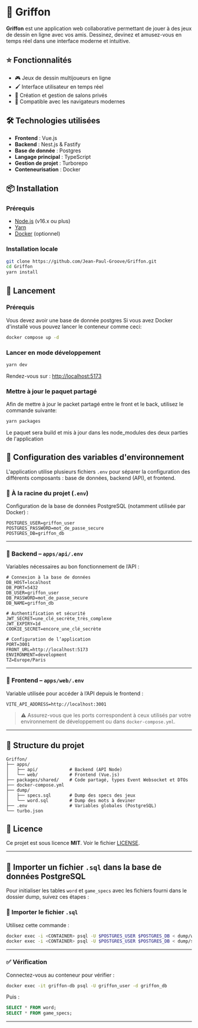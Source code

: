 # 🎨 Griffon

**Griffon** est une application web collaborative permettant de jouer à des jeux de dessin en ligne avec vos amis. Dessinez, devinez et amusez-vous en temps réel dans une interface moderne et intuitive.

## ⭐ Fonctionnalités

* 🎮 Jeux de dessin multijoueurs en ligne
* 🖌️ Interface utilisateur en temps réel
* 👥 Création et gestion de salons privés
* 📱 Compatible avec les navigateurs modernes

## 🛠️ Technologies utilisées

* **Frontend** : Vue.js
* **Backend** : Nest.js & Fastify
* **Base de donnée** : Postgres
* **Langage principal** : TypeScript
* **Gestion de projet** : Turborepo
* **Conteneurisation** : Docker

## 📦 Installation

### Prérequis

* [Node.js](https://nodejs.org/) (v16.x ou plus)
* [Yarn](https://yarnpkg.com/)
* [Docker](https://www.docker.com/) (optionnel)

### Installation locale

```bash
git clone https://github.com/Jean-Paul-Groove/Griffon.git
cd Griffon
yarn install
```

## 🚀 Lancement

### Prérequis

Vous devez avoir une base de donnée postgres
Si vous avez Docker d'installé vous pouvez lancer le conteneur comme ceci:

```bash
docker compose up -d
```


### Lancer en mode développement

```bash
yarn dev
```

Rendez-vous sur : [http://localhost:5173](http://localhost:5173)

### Mettre à jour le paquet partagé

Afin de mettre à jour le packet partagé entre le front et le back, utilisez le commande suivante:

```bash
yarn packages
```

Le paquet sera build et mis à jour dans les node_modules des deux parties de l'application




## 🔐 Configuration des variables d'environnement

L'application utilise plusieurs fichiers `.env` pour séparer la configuration des différents composants : base de données, backend (API), et frontend.

### 📁 À la racine du projet (`.env`)

Configuration de la base de données PostgreSQL (notamment utilisée par Docker) :

```env
POSTGRES_USER=griffon_user
POSTGRES_PASSWORD=mot_de_passe_secure
POSTGRES_DB=griffon_db
```

---

### 📁 Backend – `apps/api/.env`

Variables nécessaires au bon fonctionnement de l’API :

```env
# Connexion à la base de données
DB_HOST=localhost
DB_PORT=5432
DB_USER=griffon_user
DB_PASSWORD=mot_de_passe_secure
DB_NAME=griffon_db

# Authentification et sécurité
JWT_SECRET=une_clé_secrète_très_complexe
JWT_EXPIRY=1d
COOKIE_SECRET=encore_une_clé_secrète

# Configuration de l’application
PORT=3001
FRONT_URL=http://localhost:5173
ENVIRONMENT=development
TZ=Europe/Paris
```

---

### 📁 Frontend – `apps/web/.env`

Variable utilisée pour accéder à l’API depuis le frontend :

```env
VITE_API_ADDRESS=http://localhost:3001
```

> ⚠️ Assurez-vous que les ports correspondent à ceux utilisés par votre environnement de développement ou dans `docker-compose.yml`.

---

## 📂 Structure du projet

```
Griffon/
├── apps/
│   ├── api/            # Backend (API Node)
│   └── web/            # Frontend (Vue.js)
├── packages/shared/    # Code partagé, types Event Websocket et DTOs
├── docker-compose.yml
├── dump/
│   ├── specs.sql       # Dump des specs des jeux 
│   └── word.sql        # Dump des mots à deviner
├── .env                # Variables globales (PostgreSQL)
└── turbo.json
```

## 📄 Licence

Ce projet est sous licence **MIT**. Voir le fichier [LICENSE](LICENSE).

---

## 📆 Importer un fichier `.sql` dans la base de données PostgreSQL

Pour initialiser les tables `word` et `game_specs` avec les fichiers fourni dans le dossier dump, suivez ces étapes :

### 🪩 Importer le fichier `.sql`

Utilisez cette commande :

```bash
docker exec -i <CONTAINER> psql -U $POSTGRES_USER $POSTGRES_DB < dump/word.sql
docker exec -i <CONTAINER> psql -U $POSTGRES_USER $POSTGRES_DB < dump/specs.sql
```

---

### ✅ Vérification

Connectez-vous au conteneur pour vérifier :

```bash
docker exec -it griffon-db psql -U griffon_user -d griffon_db
```

Puis :

```sql
SELECT * FROM word;
SELECT * FROM game_specs;
```

---
